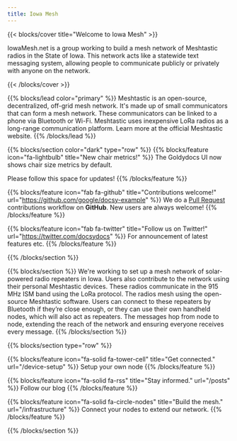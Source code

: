 ```yaml
---
title: Iowa Mesh
---
```


{{< blocks/cover title="Welcome to Iowa Mesh" >}}
<p class="lead mt-5">IowaMesh.net is a group working to build a mesh network of Meshtastic radios in the State of Iowa. This network acts like a statewide text messaging system, allowing people to communicate publicly or privately with anyone on the network.</p>
{{< /blocks/cover >}}


{{% blocks/lead color="primary" %}}
Meshtastic is an open-source, decentralized, off-grid mesh network. It's made up of small communicators that can form a mesh network.
These communicators can be linked to a phone via Bluetooth or Wi-Fi.
Meshtastic uses inexpensive LoRa radios as a long-range communication platform.
Learn more at the official Meshtastic website.
{{% /blocks/lead %}}


{{% blocks/section color="dark" type="row" %}}
{{% blocks/feature icon="fa-lightbulb" title="New chair metrics!" %}}
The Goldydocs UI now shows chair size metrics by default.

Please follow this space for updates!
{{% /blocks/feature %}}


{{% blocks/feature icon="fab fa-github" title="Contributions welcome!" url="https://github.com/google/docsy-example" %}}
We do a [Pull Request](https://github.com/google/docsy-example/pulls) contributions workflow on **GitHub**. New users are always welcome!
{{% /blocks/feature %}}


{{% blocks/feature icon="fab fa-twitter" title="Follow us on Twitter!" url="https://twitter.com/docsydocs" %}}
For announcement of latest features etc.
{{% /blocks/feature %}}


{{% /blocks/section %}}


{{% blocks/section %}}
We're working to set up a mesh network of solar-powered radio repeaters in Iowa.
Users also contribute to the network using their personal Meshtastic devices.
These radios communicate in the 915 MHz ISM band using the LoRa protocol.
The radios mesh using the open-source Meshtastic software.
Users can connect to these repeaters by Bluetooth if they’re close enough, or they can use their own handheld nodes, which will also act as repeaters.
The messages hop from node to node, extending the reach of the network and ensuring everyone receives every message.
{{% /blocks/section %}}


{{% blocks/section type="row" %}}

{{% blocks/feature icon="fa-solid fa-tower-cell" title="Get connected." url="/device-setup" %}}
Setup your own node
{{% /blocks/feature %}}

{{% blocks/feature icon="fa-solid fa-rss" title="Stay informed."
    url="/posts" %}}
Follow our blog
{{% /blocks/feature %}}

{{% blocks/feature icon="fa-solid fa-circle-nodes" title="Build the mesh."
    url="/infrastructure" %}}
Connect your nodes to extend our network.
{{% /blocks/feature %}}

{{% /blocks/section %}}
